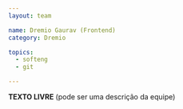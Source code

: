 ```yaml
---
layout: team

name: Dremio Gaurav (Frontend)
category: Dremio

topics:
  - softeng
  - git

---
```


**TEXTO LIVRE** (pode ser uma descrição da equipe)
